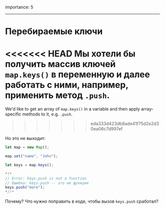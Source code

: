 importance: 5

---

# Перебираемые ключи

<<<<<<< HEAD
Мы хотели бы получить массив ключей `map.keys()` в переменную и далее работать с ними, например, применить метод `.push`.
=======
We'd like to get an array of `map.keys()` in a variable and then apply array-specific methods to it, e.g. `.push`.
>>>>>>> eda333d423db8ade41f75d2e2d30ea06c7d997ef

Но это не выходит:

```js run
let map = new Map();

map.set("name", "John");

let keys = map.keys();

*!*
// Error: keys.push is not a function
// Ошибка: keys.push -- это не функция
keys.push("more");
*/!*
```

Почему? Что нужно поправить в коде, чтобы вызов `keys.push` сработал?
